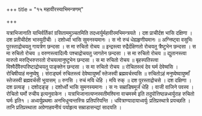+++
title = "१५ महावीरस्याभिमन्त्रणम्"

+++

यत्राभिजानाति याभिर्वर्तिकां ग्रसिताममुञ्चतमिति तदध्वर्युर्महावीरमभिमन्त्रयते । दश प्राचीर्दश भासि दक्षिणा । दश प्रतीचीर्दश भास्युदीचीः । दशोर्ध्वा भासि सुमनस्यमानः । स नो रुचं धेह्यहृणीयमानः ॥ अग्निष्ट्वा वसुभिः पुरस्ताद्रोचयतु गायत्रेण छन्दसा । स मा रुचितो रोचय ॥ इन्द्रस्त्वा रुद्रैर्दक्षिणतो रोचयतु त्रैष्टुभेन छन्दसा । स मा रुचितो रोचय ॥ वरुणस्त्वादित्यैः पश्चाद्रोचयतु जागतेन छन्दसा । स मा रुचितो रोचय ॥ द्युतानस्त्वा मारुतो मरुद्भिरुत्तरतो रोचयत्वानुष्टुभेन छन्दसा । स मा रुचितो रोचय ॥ बृहस्पतिस्त्वा विश्वैर्देवैरुपरिष्टाद्रोचयतु पाङ्क्तेन छन्दसा । स मा रुचितो रोचय ॥ रोचितस्त्वं देव घर्म देवेष्वसि । रोचिषीयाहं मनुष्येषु । संराड्घर्म रुचितस्त्वं देवेष्वायुष्माँ स्तेजस्वी ब्रह्मवर्चस्यसि ॥ रुचितोऽहं मनुष्येष्वायुष्माँ स्तेजस्वी ब्रह्मवर्चसी भूयासम् ॥ रुगसि । रुचं मयि धेहि । मयि रुक् ॥ दश पुरस्ताद्रोचसे । दश दक्षिणा । दश प्रत्यङ् । दशोदङ्ङ् । दशोर्ध्वो भासि सुमनस्यमानः । स नः सम्राडिषमूर्जं धेहि । वाजी वाजिने पवस्व । रोचितो घर्मो रुचीय इत्यनुवाकेन । यत्राभिजानात्यप्नस्वतीमश्विना वाचमस्मे इति तदुपोत्तिष्ठन्नध्वर्युराह रुचितो घर्मः इति१ । अध्वर्युप्रथमाः अनभिधून्वन्तस्त्रिः प्रतिपरियन्ति । धवित्राण्यादायाध्वर्युः प्रतिप्रस्थात्रे प्रयच्छति । तानि प्रतिप्रस्थाता अग्रेणाहवनीयं पर्याहृत्य सम्राडासन्द्यां सादयति ।
